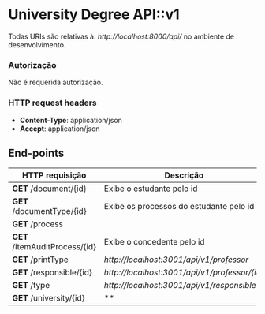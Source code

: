 # University Degree API::v1
Todas URIs são relativas à: *http://localhost:8000/api/* no ambiente de desenvolvimento.
### Autorização
Não é requerida autorização.
### HTTP request headers
 - **Content-Type**: application/json
 - **Accept**: application/json
## End-points

HTTP requisição | Descrição | Exemplo
------------- | ------------- | -------------
**GET** /document/{id} | Exibe o estudante pelo id | *http://localhost:3001/api/v1/student/1*
**GET** /documentType/{id} | Exibe os processos do estudante pelo id | *http://localhost:3001/api/v1/student*
**GET** /process |  | *http://localhost:3001/api/v1/grantor*
**GET** /itemAuditProcess/{id} | Exibe o concedente pelo id | *http://localhost:3001/api/v1/grantor/{id}*
**GET** /printType | *http://localhost:3001/api/v1/professor*
**GET** /responsible/{id} | *http://localhost:3001/api/v1/professor/{id}*
**GET** /type | *http://localhost:3001/api/v1/responsible*
**GET** /university/{id} | **

